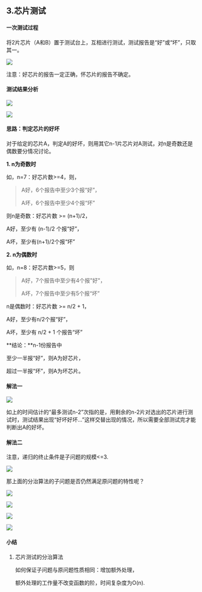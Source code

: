 ## 3.芯片测试

#### 一次测试过程

将2片芯片（A和B）置于测试台上，互相进行测试，测试报告是“好”或“坏”，只取其一。

![](images/chip1.png)

注意：好芯片的报告一定正确，怀芯片的报告不确定。

#### 测试结果分析

![](images/chip2.png)

![](images/chip3.png)

#### 思路：判定芯片的好坏

对于给定的芯片A，判定A的好坏，则用其它n-1片芯片对A测试，对n是奇数还是偶数要分情况讨论。

**1. n为奇数时**

如，n=7：好芯片数>=4，则，

> A好，6个报告中至少3个报“好”，
>
> A坏，6个报告中至少4个报“坏”

则n是奇数：好芯片数 >= (n+1)/2，

A好，至少有 (n-1)/2 个报“好”，

A坏，至少有(n+1)/2个报“坏”

**2. n为偶数时**

如，n=8：好芯片数>=5，则

> A好，7个报告中至少有4个报"好"，
>
> A坏，7个报告中至少有5个报“坏”

n是偶数时：好芯片数 >= n/2 + 1，

A好，至少有n/2个报“好”，

A坏，至少有 n/2 + 1 个报告“坏”

**结论：**n-1份报告中

至少一半报“好”，则A为好芯片，

超过一半报“坏”，则A为坏芯片。

#### 解法一

![](images/chip4.png)

如上的时间估计的“最多测试n-2”次指的是，用剩余的n-2片对选出的芯片进行测试时，测试结果出现“好坏好坏...”这样交替出现的情况，所以需要全部测试完才能判断出A的好坏。

#### 解法二

注意，递归的终止条件是子问题的规模<=3.

![](images/chip5.png)

那上面的分治算法的子问题是否仍然满足原问题的特性呢？

![](images/chip6.png)



![](images/chip7.png)

![](images/chip8.png)

![](images/chip9.png)

#### 小结

1. 芯片测试的分治算法

   如何保证子问题与原问题性质相同：增加额外处理，

   额外处理的工作量不改变函数的阶，时间复杂度为O(n).

